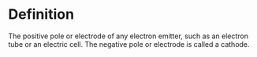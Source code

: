 # Definition

The positive pole or electrode of any electron emitter, such as an
electron tube or an electric cell. The negative pole or electrode is
called a cathode.

